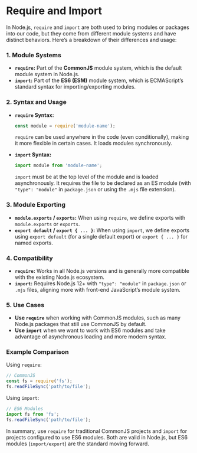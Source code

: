 # Require and Import

In Node.js, `require` and `import` are both used to bring modules or packages into our code, but they come from different module systems and have distinct behaviors. Here’s a breakdown of their differences and usage:

### 1. **Module Systems**

   - **`require`:** Part of the **CommonJS** module system, which is the default module system in Node.js.
   - **`import`:** Part of the **ES6 (ESM)** module system, which is ECMAScript’s standard syntax for importing/exporting modules.

### 2. **Syntax and Usage**

   - **`require` Syntax:**
     ```javascript
     const module = require('module-name');
     ```
     `require` can be used anywhere in the code (even conditionally), making it more flexible in certain cases. It loads modules synchronously.

   - **`import` Syntax:**
     ```javascript
     import module from 'module-name';
     ```
     `import` must be at the top level of the module and is loaded asynchronously. It requires the file to be declared as an ES module (with `"type": "module"` in `package.json` or using the `.mjs` file extension).

### 3. **Module Exporting**

   - **`module.exports` / `exports`:** When using `require`, we define exports with `module.exports` or `exports`.
   - **`export default` / `export { ... }`:** When using `import`, we define exports using `export default` (for a single default export) or `export { ... }` for named exports.

### 4. **Compatibility**

   - **`require`:** Works in all Node.js versions and is generally more compatible with the existing Node.js ecosystem.
   - **`import`:** Requires Node.js 12+ with `"type": "module"` in `package.json` or `.mjs` files, aligning more with front-end JavaScript’s module system.

### 5. **Use Cases**

   - **Use `require`** when working with CommonJS modules, such as many Node.js packages that still use CommonJS by default.
   - **Use `import`** when we want to work with ES6 modules and take advantage of asynchronous loading and more modern syntax.

### Example Comparison

Using `require`:
```javascript
// CommonJS
const fs = require('fs');
fs.readFileSync('path/to/file');
```

Using `import`:
```javascript
// ES6 Modules
import fs from 'fs';
fs.readFileSync('path/to/file');
```

In summary, use `require` for traditional CommonJS projects and `import` for projects configured to use ES6 modules. Both are valid in Node.js, but ES6 modules (`import/export`) are the standard moving forward.
